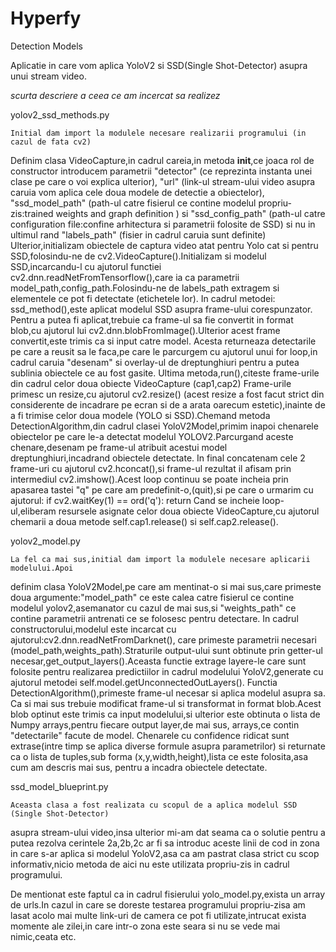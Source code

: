 # Hyperfy
Detection Models

Aplicatie in care vom aplica YoloV2 si SSD(Single Shot-Detector) asupra unui stream video.

*scurta descriere a ceea ce am incercat sa realizez*

yolov2_ssd_methods.py

	Initial dam import la modulele necesare realizarii programului (in cazul de fata cv2)
Definim clasa VideoCapture,in cadrul careia,in metoda __init__,ce joaca rol de constructor
introducem parametrii "detector" (ce reprezinta instanta unei clase pe care o voi explica ulterior),
"url" (link-ul stream-ului video asupra caruia vom aplica cele doua modele de detectie a obiectelor),
"ssd_model_path" (path-ul catre fisierul ce contine modelul propriu-zis:trained weights and graph definition
) si "ssd_config_path" (path-ul catre configuration file:confine arhitectura si parametrii 
folosite de SSD) si nu in ultimul rand "labels_path" (fisier in cadrul caruia sunt definite)
	Ulterior,initializam obiectele de captura video atat pentru Yolo cat si pentru
SSD,folosindu-ne de cv2.VideoCapture().Initializam si modelul SSD,incarcandu-l cu ajutorul functiei
cv2.dnn.readNetFromTensorflow(),care ia ca parametrii model_path,config_path.Folosindu-ne de 
labels_path extragem si elementele ce pot fi detectate (etichetele lor).
	In cadrul metodei: ssd_method(),este aplicat modelul SSD asupra frame-ului corespunzator.
Pentru a putea fi aplicat,trebuie ca frame-ul sa fie convertit in format blob,cu ajutorul
lui cv2.dnn.blobFromImage().Ulterior acest frame convertit,este trimis ca si input catre model.
Acesta returneaza detectarile pe care a reusit sa le faca,pe care le parcurgem cu ajutorul
unui for loop,in cadrul caruia "desenam" si overlay-ul de dreptunghiuri pentru a putea sublinia
obiectele ce au fost gasite.
	Ultima metoda,run(),citeste frame-urile din cadrul celor doua obiecte VideoCapture (cap1,cap2)
Frame-urile primesc un resize,cu ajutorul cv2.resize() (acest resize a fost facut strict din
considerente de incadrare pe ecran si de a arata oarecum estetic),inainte de a fi trimise celor doua modele
(YOLO si SSD).Chemand metoda DetectionAlgorithm,din cadrul clasei YoloV2Model,primim inapoi
chenarele obiectelor pe care le-a detectat modelul YOLOV2.Parcurgand aceste chenare,desenam 
pe frame-ul atribuit acestui model dreptunghiuri,incadrand obiectele detectate.
	In final concatenam cele 2 frame-uri cu ajutorul cv2.hconcat(),si frame-ul rezultat il
afisam prin intermediul cv2.imshow().Acest loop continuu se poate incheia prin apasarea tastei "q"
pe care am predefinit-o,(quit),si pe care o urmarim cu ajutorul:
            if cv2.waitKey(1) == ord('q'):
                return
Cand se incheie loop-ul,eliberam resursele asignate celor doua obiecte VideoCapture,cu ajutorul 
chemarii a doua metode self.cap1.release() si self.cap2.release().

yolov2_model.py

	La fel ca mai sus,initial dam import la modulele necesare aplicarii modelului.Apoi
definim clasa YoloV2Model,pe care am mentinat-o si mai sus,care primeste doua argumente:"model_path"
ce este calea catre fisierul ce contine modelul yolov2,asemanator cu cazul de mai sus,si "weights_path"
ce contine parametrii antrenati ce se folosesc pentru detectare.
	In cadrul constructorului,modelul este incarcat cu ajutorul:cv2.dnn.readNetFromDarknet(),
care primeste parametrii necesari (model_path,weights_path).Straturile output-ului sunt obtinute
prin getter-ul necesar,get_output_layers().Aceasta functie extrage layere-le care sunt folosite
pentru realizarea predictiilor in cadrul modelului YoloV2,generate cu ajutorul metodei self.model.getUnconnectedOutLayers().
	Functia DetectionAlgorithm(),primeste frame-ul necesar si aplica modelul asupra sa.
Ca si mai sus trebuie modificat frame-ul si transformat in format blob.Acest blob optinut este trimis
ca input modelului,si ulterior este obtinuta o lista de Numpy arrays,pentru fiecare output layer,de mai sus,
arrays,ce contin "detectarile" facute de model.
	Chenarele cu confidence ridicat sunt extrase(intre timp se aplica diverse formule asupra
parametrilor) si returnate ca o lista de tuples,sub forma (x,y,width,height),lista ce este folosita,asa cum am descris mai sus,
pentru a incadra obiectele detectate.
	

ssd_model_blueprint.py

	Aceasta clasa a fost realizata cu scopul de a aplica modelul SSD (Single Shot-Detector)
asupra stream-ului video,insa ulterior mi-am dat seama ca o solutie pentru a putea rezolva cerintele 
2a,2b,2c ar fi sa introduc aceste linii de cod in zona in care s-ar aplica si modelul YoloV2,asa ca am pastrat clasa 
strict cu scop informativ,nicio metoda de aici nu este utilizata propriu-zis in cadrul programului.

De mentionat este faptul ca in cadrul fisierului yolo_model.py,exista un array de urls.In cazul in care se doreste testarea
programului propriu-zisa am lasat acolo mai multe link-uri de camera ce pot fi utilizate,intrucat exista momente ale zilei,in
care intr-o zona este seara si nu se vede mai nimic,ceata etc.
